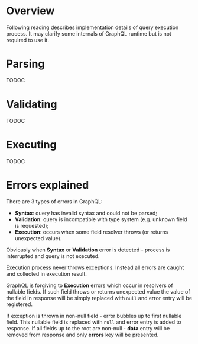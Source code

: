 # Overview
Following reading describes implementation details of query execution process. It may clarify some 
internals of GraphQL runtime but is not required to use it.

# Parsing

TODOC

# Validating
TODOC

# Executing
TODOC

# Errors explained
There are 3 types of errors in GraphQL:

- **Syntax**: query has invalid syntax and could not be parsed;
- **Validation**: query is incompatible with type system (e.g. unknown field is requested);
- **Execution**: occurs when some field resolver throws (or returns unexpected value).

Obviously when **Syntax** or **Validation** error is detected - process is interrupted and query is not 
executed.

Execution process never throws exceptions. Instead all errors are caught and collected in 
execution result.

GraphQL is forgiving to **Execution** errors which occur in resolvers of nullable fields. 
If such field throws or returns unexpected value the value of the field in response will be simply 
replaced with `null` and error entry will be registered.

If exception is thrown in non-null field - error bubbles up to first nullable field. This nullable 
field is replaced with `null` and error entry is added to response. If all fields up to the root are 
non-null - **data** entry will be removed from response and only **errors** key will be presented.
